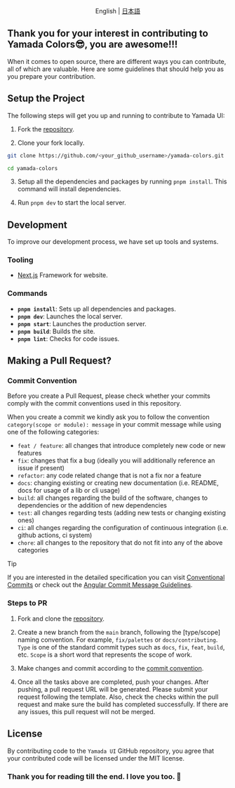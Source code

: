 <p align='center'>
  English | <a href='./CONTRIBUTING.ja.md'>日本語</a>
</p>

## Thank you for your interest in contributing to Yamada Colors😎, you are awesome!!!

When it comes to open source, there are different ways you can contribute, all of which are valuable. Here are some guidelines that should help you as you prepare your contribution.

## Setup the Project

The following steps will get you up and running to contribute to Yamada UI:

1. Fork the [repository](https://github.com/yamada-ui/yamada-colors).

2. Clone your fork locally.

```sh
git clone https://github.com/<your_github_username>/yamada-colors.git

cd yamada-colors
```

3. Setup all the dependencies and packages by running `pnpm install`. This command will install dependencies.

4. Run `pnpm dev` to start the local server.

## Development

To improve our development process, we have set up tools and systems.

### Tooling

- [Next.js](https://nextjs.org/) Framework for website.

### Commands

- **`pnpm install`**: Sets up all dependencies and packages.
- **`pnpm dev`**: Launches the local server.
- **`pnpm start`**: Launches the production server.
- **`pnpm build`**: Builds the site.
- **`pnpm lint`**: Checks for code issues.

## Making a Pull Request?

### Commit Convention

Before you create a Pull Request, please check whether your commits comply with
the commit conventions used in this repository.

When you create a commit we kindly ask you to follow the convention
`category(scope or module): message` in your commit message while using one of
the following categories:

- `feat / feature`: all changes that introduce completely new code or new features
- `fix`: changes that fix a bug (ideally you will additionally reference an issue if present)
- `refactor`: any code related change that is not a fix nor a feature
- `docs`: changing existing or creating new documentation (i.e. README, docs for usage of a lib or cli usage)
- `build`: all changes regarding the build of the software, changes to dependencies or the addition of new dependencies
- `test`: all changes regarding tests (adding new tests or changing existing ones)
- `ci`: all changes regarding the configuration of continuous integration (i.e. github actions, ci system)
- `chore`: all changes to the repository that do not fit into any of the above categories

> [!TIP]
>
> If you are interested in the detailed specification you can visit [Conventional Commits](https://www.conventionalcommits.org) or check out the [Angular Commit Message Guidelines](https://github.com/angular/angular/blob/22b96b9/CONTRIBUTING.md#-commit-message-guidelines).

### Steps to PR

1. Fork and clone the [repository](https://github.com/yamada-ui/yamada-colors).

2. Create a new branch from the `main` branch, following the [type/scope] naming convention. For example, `fix/palettes` or `docs/contributing`. `Type` is one of the standard commit types such as `docs`, `fix`, `feat`, `build`, etc. `Scope` is a short word that represents the scope of work.

3. Make changes and commit according to the [commit convention](#commit-convention).

4. Once all the tasks above are completed, push your changes. After pushing, a pull request URL will be generated. Please submit your request following the template. Also, check the checks within the pull request and make sure the build has completed successfully. If there are any issues, this pull request will not be merged.

## License

By contributing code to the `Yamada UI` GitHub repository, you agree that your contributed code will be licensed under the MIT license.

### Thank you for reading till the end. I love you too. 💖

